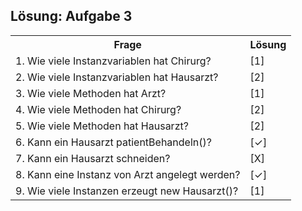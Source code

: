 ## Lösung: Aufgabe 3

<table>
    <tr>
        <th>Frage</th>
        <th>Lösung</th>
    </tr>
    <tr>
        <td>1. Wie viele Instanzvariablen hat Chirurg?</td>
        <td>[1]</td>
    </tr>
    <tr>
        <td>2. Wie viele Instanzvariablen hat Hausarzt?</td>
        <td>[2]</td>
    </tr>
    <tr>
        <td>3. Wie viele Methoden hat Arzt?</td>
        <td>[1]</td>
    </tr>
    <tr>
        <td>4. Wie viele Methoden hat Chirurg? </td>
        <td>[2]</td>
    </tr>
    <tr>
        <td>5. Wie viele Methoden hat Hausarzt?</td>
        <td>[2]</td>
    </tr>
    <tr>
        <td>6. Kann ein Hausarzt patientBehandeln()? </td>
        <td>[✓]</td>
    </tr>
    <tr>
        <td>7. Kann ein Hausarzt schneiden?</td>
        <td>[X]</td>
    </tr>
    <tr>
        <td>8. Kann eine Instanz von Arzt angelegt werden?</td>
        <td>[✓]</td>
    </tr>
    <tr>
        <td>9. Wie viele Instanzen erzeugt new Hausarzt()?</td>
        <td>[1]</td>
    </tr>
</table>
